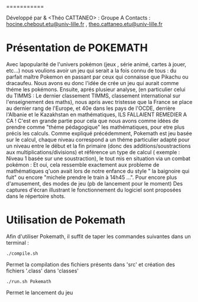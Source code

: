 <POKEMATH>
===========

Développé par <Hocine CHEBOUT> & <Théo CATTANEO> : Groupe A
Contacts : <hocine.chebout.etu@univ-lille.fr> , <theo.cattaneo.etu@univ-lille.fr>

# Présentation de POKEMATH
<Remis en contexte>
Avec lapopularité de l'univers pokémon (jeux , série animé, cartes à jouer, etc...) nous voulions avoir un jeu qui serait a la fois connu de tous : du parfait maître Pokemon en passant par ceux qui connaisse que Pikachu ou dracaufeu.
Nous avons eu donc l'idée de crée un jeu qui aurait comme théme les pokémons.
Ensuite, aprés plusieur analyse, (en particulier celui du TIMMS : Le dernier classement TIMMS, classement international sur l'enseignement des maths), nous apris avec tristesse que la France se place au dernier rang de l'Europe, et 40e dans les pays de l'OCDE, derrière l'Albanie et le Kazakhstan en mathématiques, ILS FALLAIENT REMEDIER A CA !
C'est en grande partie pour cela que nous avons comme idées de prendre comme "théme pédagogique" les mathématiques, pour etre plus précis les calculs.

<Description Pokemath>
Comme expliqué précédemment, Pokemath est jeu basée sur le calcul, chaque niveau correspond a un théme particulier adapté pour un niveau entre le début et la fin primaire (donc des additions/soustractions aux multiplications/divisions) et référence un type de calcul ( exemple : Niveau 1 basée sur une soustraction), le tout mis en situation via un combat pokémon : Et oui, cela ressemble exactement aux probleme de mathématiques q'uon avait lors de notre enfance du style " la baignoire qui fuit" ou encore "michele prendre le train à 14h45 ...".
Pour encore plus d'amusement, des modes de jeu (pb de lancement pour le moment) 
Des captures d'écran illustrant le fonctionnement du logiciel sont proposées dans le répertoire shots.


# Utilisation de Pokemath

Afin d'utiliser Pokemath, il suffit de taper les commandes suivantes dans un terminal :

```
./compile.sh
```
Permet la compilation des fichiers présents dans 'src' et création des fichiers '.class' dans 'classes'

```
./run.sh Pokemath
```
Permet le lancement du jeu
